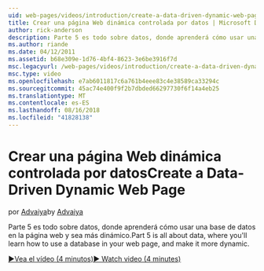```yaml
---
uid: web-pages/videos/introduction/create-a-data-driven-dynamic-web-page
title: Crear una página Web dinámica controlada por datos | Microsoft Docs
author: rick-anderson
description: Parte 5 es todo sobre datos, donde aprenderá cómo usar una base de datos en la página web y sea más dinámico.
ms.author: riande
ms.date: 04/12/2011
ms.assetid: b68e309e-1d76-4bf4-8623-3e6be3916f7d
msc.legacyurl: /web-pages/videos/introduction/create-a-data-driven-dynamic-web-page
msc.type: video
ms.openlocfilehash: e7ab6011817c6a761b4eee83c4e38589ca33294c
ms.sourcegitcommit: 45ac74e400f9f2b7dbded66297730f6f14a4eb25
ms.translationtype: MT
ms.contentlocale: es-ES
ms.lasthandoff: 08/16/2018
ms.locfileid: "41828138"
---
```

<a name="create-a-data-driven-dynamic-web-page"></a><span data-ttu-id="92d20-103">Crear una página Web dinámica controlada por datos</span><span class="sxs-lookup"><span data-stu-id="92d20-103">Create a Data-Driven Dynamic Web Page</span></span>
====================
<span data-ttu-id="92d20-104">por [Advaiya](https://twitter.com/Advaiyasolns)</span><span class="sxs-lookup"><span data-stu-id="92d20-104">by [Advaiya](https://twitter.com/Advaiyasolns)</span></span>

<span data-ttu-id="92d20-105">Parte 5 es todo sobre datos, donde aprenderá cómo usar una base de datos en la página web y sea más dinámico.</span><span class="sxs-lookup"><span data-stu-id="92d20-105">Part 5 is all about data, where you'll learn how to use a database in your web page, and make it more dynamic.</span></span>

[<span data-ttu-id="92d20-106">&#9654;Vea el vídeo (4 minutos)</span><span class="sxs-lookup"><span data-stu-id="92d20-106">&#9654; Watch video (4 minutes)</span></span>](https://channel9.msdn.com/Blogs/ASP-NET-Site-Videos/create-a-data-driven-dynamic-web-page)
